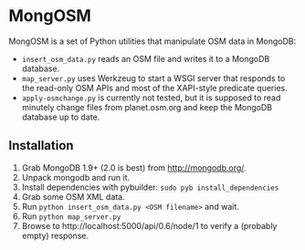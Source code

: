 MongOSM
=======

MongOSM is a set of Python utilities that manipulate OSM data in MongoDB:

- `insert_osm_data.py` reads an OSM file and writes it to a MongoDB database.
- `map_server.py` uses Werkzeug to start a WSGI server that responds to the
  read-only OSM APIs and most of the XAPI-style predicate queries.
- `apply-osmchange.py` is currently not tested, but it is supposed to read
  minutely change files from planet.osm.org and keep the MongoDB database
  up to date.

Installation
------------

1. Grab MongoDB 1.9+ (2.0 is best) from http://mongodb.org/.
2. Unpack mongodb and run it.
3. Install dependencies with pybuilder: `sudo pyb install_dependencies`
4. Grab some OSM XML data.
5. Run `python insert_osm_data.py <OSM filename>` and wait.
6. Run `python map_server.py`
7. Browse to http://localhost:5000/api/0.6/node/1 to verify a (probably empty)
   response.
